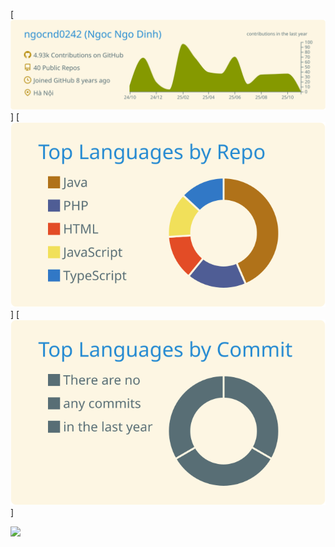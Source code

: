 [![](https://raw.githubusercontent.com/ngocnd0242/ngocnd0242/master/profile-summary-card-output/solarized/0-profile-details.svg)]
[![](https://raw.githubusercontent.com/ngocnd0242/ngocnd0242/master/profile-summary-card-output/solarized/1-repos-per-language.svg)]
[![](https://raw.githubusercontent.com/ngocnd0242/ngocnd0242/master/profile-summary-card-output/solarized/2-most-commit-language.svg)]

![](https://komarev.com/ghpvc/?username=ngocnd0242&color=green)
